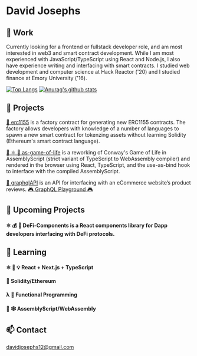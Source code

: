 # David Josephs
## 👷 Work
Currently looking for a frontend or fullstack developer role, and am most interested in web3 and smart contract development. While I am most experienced with JavaScript/TypeScript using React and Node.js, I also have experience writing and interfacing with smart contracts. I studied web development and computer science at Hack Reactor ('20) and I studied finance at Emory University ('16).

[![Top Langs](https://github-readme-stats.vercel.app/api/top-langs/?username=DMJ16&exclude_repo=as-algo&layout=compact&hide=shell)](https://github.com/anuraghazra/github-readme-stats)
[![Anurag's github stats](https://github-readme-stats.vercel.app/api?username=DMJ16&show_icons=true&theme=vue)](https://github.com/anuraghazra/github-readme-stats)


## 🔬 Projects
[🔏 erc1155](https://github.com/DMJ16/erc1155) is a factory contract for generating new ERC1155 contracts. The factory allows developers with knowledge of a number of languages to spawn a new smart contract for tokenzing assets without learning Solidity (Ethereum's smart contract language).

[🚀 ⚛️ 👾 as-game-of-life](https://github.com/DMJ16/as-game-of-life) is a reworking of Conway's Game of Life in AssemblyScript (strict variant of TypeScript to WebAssembly compiler) and rendered in the browser using React, TypeScript, and the use-as-bind hook to interface with the compiled AssemblyScript.

[🔮 graphqlAPI](https://github.com/DMJ16/graphqlAPI) is an API for interfacing with an eCommerce website’s product reviews. [🎮 GraphQL Playground 🎮](http://ec2-34-204-6-123.compute-1.amazonaws.com:4000/reviews)

## 🔭 Upcoming Projects
#### ⚛️ 💰 🧱 DeFi-Components is a React components library for Dapp developers interfacing with DeFi protocols.

## 🌱 Learning
#### ⚛️ 🔼 💡 React + Next.js + TypeScript
#### 🔏 Solidity/Ethereum
#### λ 🐑 Functional Programming
#### 🚀 🕸️ AssemblyScript/WebAssembly

## 📫 Contact 
davidjosephs12@gmail.com
